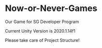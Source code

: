 # Now-or-Never-Games
Our Game for SG Developer Program

Current Unity Version is 2020.1.14f1

Please take care of Project Structure!

